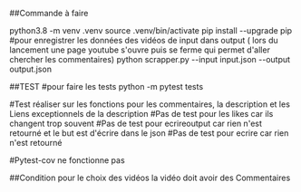 ##Commande à faire 

python3.8 -m venv .venv
source .venv/bin/activate
pip install --upgrade pip
#pour enregistrer les données des vidéos de input dans output ( lors du lancement une page youtube s'ouvre puis se ferme qui permet d'aller chercher les commentaires)
python scrapper.py --input input.json --output output.json

##TEST
#pour faire les tests
python -m pytest tests

#Test réaliser sur les fonctions pour les commentaires, la description et les Liens exceptionnels de la description
#Pas de test pour les likes car ils changent trop souvent
#Pas de test pour  ecrireoutput car rien n'est retourné et le but est d'écrire dans le json 
#Pas de test pour ecrire car rien n'est retourné

#Pytest-cov ne fonctionne pas 

##Condition pour le choix des vidéos
la vidéo doit avoir des Commentaires




